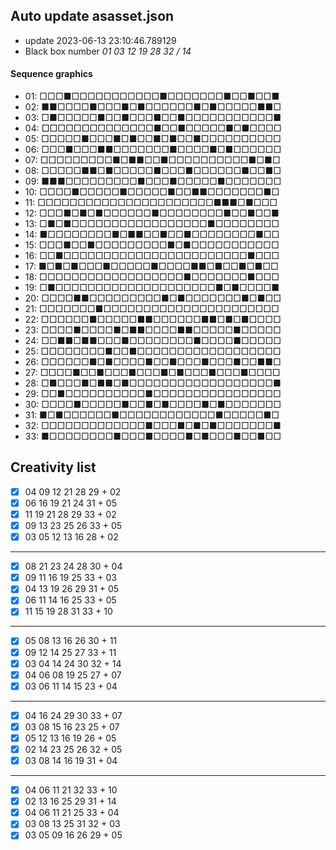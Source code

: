 ## Auto update asasset.json

* update 2023-06-13 23:10:46.789129
* Black box number _01 03 12 19 28 32 / 14_
#### Sequence graphics

* 01: □□□■□□□□□□□□□□□■□□□□□□□■□□■□□■
* 02: ■■□□□□■□□□■□■□□□□□□■□■□□□□□■■□
* 03: □■□□□□□■□□■□□□■□□■□□□□□□□□□□□■
* 04: □□□□□□□□□□□□□□■□□■□□□□□■□■□□□□
* 05: □□□□□■□□□■□■□□■□■□□■□□□□□□□□□□
* 06: □□□■□□□■■□□□□□□□■□□□□■□■□□□□□□
* 07: □□□□□□□□□■□■■□□■□□□□□□□□□□■□■□
* 08: □□□□□■■□■□□□□□■□□□■□□□□□□■□□■□
* 09: ■■■□□□□□□□□□■□□□■□□□□□■□□□□□□□
* 10: □□□□■□□□□□■□□□□□■□□■■□□□□□□□■□
* 11: □□□□□□□□□□□□□□□□□□□□□□■■■□■□□□
* 12: □□□■□■□■□□□□□□■□□□□□□□□■□□■□□■
* 13: □■□■□□□□□□□□□□□□□□□□□■□□□□□□□□
* 14: ■□□□□□□□□■□■■□□■□□■□□□□□□□□■□□
* 15: □□□■□□■□□□□□□□□□■□■□□□□□□□□□□□
* 16: □□■□□□□□□□□□□□□□□□□□□□□□□□■□□□
* 17: ■□■□■□□□■□□□□□■□□□□■■□■□□■□■□□
* 18: □□□□□□□□□□□□□□□□□□■□□□□□□□■□□□
* 19: □■□□□□□□□□□□□□□□□□□□□□■□■□□□□■
* 20: □□□□■■□□□□□□□□□■□■□□□□□□□■□■□□
* 21: □□□□□□□■□□□□□□□□□□□□□□□□□□□□□□
* 22: □□□□□□■□□□□□■■□□□□□□■■□■□■□□□□
* 23: □□□□■□□□□■□■■□□□□■■□□□□□■□□□□□
* 24: □□■■□■■□□□■□□□□□□□□■□□□□■□□□□□
* 25: □□□□□□□□■□□■□□□□□□□□□□□□□□□□□□
* 26: □□□□□□■□■□□□□■□□■□□□■□□□■□□■■□
* 27: □□□□■□□■□□□■□□□■□■□□□■□□□■□□□□
* 28: □■□□□■□■■□■□□□□□□□□□□□□□□□□□□■
* 29: □□■□□□□□□□□□□■□□□□□□□□□□□□□□□□
* 30: □□□□■□□□□□■□□■□■□□□□■□■□□□□□□□
* 31: ■□■□□□□□□■□□□□□□□□□□□□■□□□□□■□
* 32: □□□□□□□□□□□□□■□□□■□■□■□□□□□□□■
* 33: ■□□□□□□□□■□□□■□□□□■□■□□□■□□■□□
## Creativity list

- [x] 04 09 12 21 28 29 + 02
- [x] 06 16 19 21 24 31 + 05
- [x] 11 19 21 28 29 33 + 02
- [x] 09 13 23 25 26 33 + 05
- [x] 03 05 12 13 16 28 + 02
***
- [x] 08 21 23 24 28 30 + 04
- [x] 09 11 16 19 25 33 + 03
- [x] 04 13 19 26 29 31 + 05
- [x] 06 11 14 16 25 33 + 05
- [x] 11 15 19 28 31 33 + 10
***
- [x] 05 08 13 16 26 30 + 11
- [x] 09 12 14 25 27 33 + 11
- [x] 03 04 14 24 30 32 + 14
- [x] 04 06 08 19 25 27 + 07
- [x] 03 06 11 14 15 23 + 04
***
- [x] 04 16 24 29 30 33 + 07
- [x] 03 08 15 16 23 25 + 07
- [x] 05 12 13 16 19 26 + 05
- [x] 02 14 23 25 26 32 + 05
- [x] 03 08 14 16 19 31 + 04
***
- [x] 04 06 11 21 32 33 + 10
- [x] 02 13 16 25 29 31 + 14
- [x] 04 06 11 21 25 33 + 04
- [x] 03 08 13 25 31 32 + 03
- [x] 03 05 09 16 26 29 + 05
